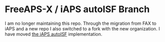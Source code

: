 # FreeAPS-X / iAPS autoISF Branch

I am no longer maintaining this repo. Through the migration from FAX to iAPS and a new repo I also switched to a fork with the new organization. I have moved [the iAPS autoISF](https://github.com/mountrcg/iAPS) implementation.
